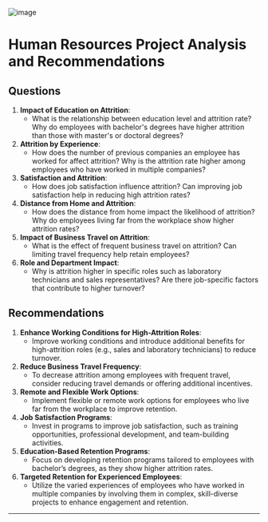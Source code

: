 ![image](https://github.com/user-attachments/assets/208af58b-b408-4c19-967f-ef4c68be020b)

# Human Resources Project Analysis and Recommendations

## Questions
1. **Impact of Education on Attrition**:
   - What is the relationship between education level and attrition rate? Why do employees with bachelor's degrees have higher attrition than those with master's or doctoral degrees?
2. **Attrition by Experience**:
   - How does the number of previous companies an employee has worked for affect attrition? Why is the attrition rate higher among employees who have worked in multiple companies?
3. **Satisfaction and Attrition**:
   - How does job satisfaction influence attrition? Can improving job satisfaction help in reducing high attrition rates?
4. **Distance from Home and Attrition**:
   - How does the distance from home impact the likelihood of attrition? Why do employees living far from the workplace show higher attrition rates?
5. **Impact of Business Travel on Attrition**:
   - What is the effect of frequent business travel on attrition? Can limiting travel frequency help retain employees?
6. **Role and Department Impact**:
   - Why is attrition higher in specific roles such as laboratory technicians and sales representatives? Are there job-specific factors that contribute to higher turnover?

## Recommendations
1. **Enhance Working Conditions for High-Attrition Roles**:
   - Improve working conditions and introduce additional benefits for high-attrition roles (e.g., sales and laboratory technicians) to reduce turnover.
2. **Reduce Business Travel Frequency**:
   - To decrease attrition among employees with frequent travel, consider reducing travel demands or offering additional incentives.
3. **Remote and Flexible Work Options**:
   - Implement flexible or remote work options for employees who live far from the workplace to improve retention.
4. **Job Satisfaction Programs**:
   - Invest in programs to improve job satisfaction, such as training opportunities, professional development, and team-building activities.
5. **Education-Based Retention Programs**:
   - Focus on developing retention programs tailored to employees with bachelor’s degrees, as they show higher attrition rates.
6. **Targeted Retention for Experienced Employees**:
   - Utilize the varied experiences of employees who have worked in multiple companies by involving them in complex, skill-diverse projects to enhance engagement and retention.

---
